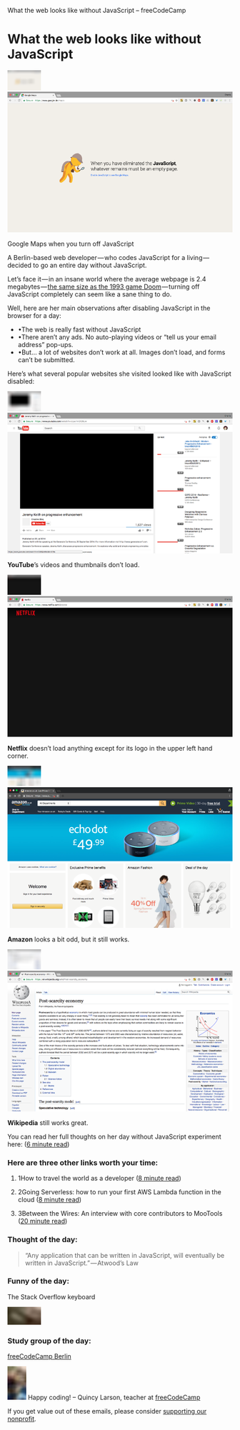 What the web looks like without JavaScript – freeCodeCamp

# What the web looks like without JavaScript

![](../_resources/6242c9b4b453c1ac06413d820eac211e.png)![1*Rk4VcJATz3JKquawkVYyGw.png](../_resources/360145ce475abbe878d3fea343f8b45f.png)

Google Maps when you turn off JavaScript

A Berlin-based web developer — who codes JavaScript for a living — decided to go an entire day without JavaScript.

Let’s face it — in an insane world where the average webpage is 2.4 megabytes — [the same size as the 1993 game Doom](https://fcc.im/2rClKqV) — turning off JavaScript completely can seem like a sane thing to do.

Well, here are her main observations after disabling JavaScript in the browser for a day:

- •The web is really fast without JavaScript
- •There aren’t any ads. No auto-playing videos or “tell us your email address” pop-ups.
- •But… a lot of websites don’t work at all. Images don’t load, and forms can’t be submitted.

Here’s what several popular websites she visited looked like with JavaScript disabled:

![](../_resources/d9c6c38e129107c860317d4746ab87cd.png)![1*IzxiF7SmofxHzO-x8i6hIA.png](../_resources/b5ac32f9ae943563bf3a44e55634a991.png)

**YouTube**’s videos and thumbnails don’t load.

![](../_resources/3b18d0bbc4625c47ac57a3a3f3891d0b.png)![1*DdFofZy7M4X5IHSawfMXAw.png](../_resources/722ec2b0506768e47c8d9fd7c339f216.png)

**Netflix** doesn’t load anything except for its logo in the upper left hand corner.

![](../_resources/f4908d51a96c3009086d96a749ed24da.png)![1*a8Z076Uagcwi2srt-_2orA.png](../_resources/6151024a02fff1dfdab0d57d31c7662c.png)

**Amazon** looks a bit odd, but it still works.

![](../_resources/f10fca1f7207b5cd142c71a7b7c98d53.png)![1*nVXEDZBvxZ8_TUcunna4sA.png](../_resources/1fe4a1db366c9af7bb6a2a3f5ac11efd.png)

**Wikipedia** still works great.

You can read her full thoughts on her day without JavaScript experiment here: ([6 minute read](https://fcc.im/2sEuawe))

### Here are three other links worth your time:

1. 1How to travel the world as a developer ([8 minute read](https://fcc.im/2rWzCwH))

2. 2Going Serverless: how to run your first AWS Lambda function in the cloud ([8 minute read](https://fcc.im/2r3n5YW))

3. 3Between the Wires: An interview with core contributors to MooTools ([20 minute read](https://fcc.im/2rWvGMd))

### Thought of the day:

> “Any application that can be written in JavaScript, will eventually be written in JavaScript.” — Atwood’s Law

### Funny of the day:

The Stack Overflow keyboard

![](../_resources/f8f2f9321e25f9813c5b992418b1ed65.png)

### Study group of the day:

[freeCodeCamp Berlin](https://fcc.im/2r2VeYY)

![](../_resources/17a43f42629d4378ba5af9f2d15ac0bb.png)
Happy coding!
– Quincy Larson, teacher at [freeCodeCamp](http://bit.ly/2j7Q1dN)

If you get value out of these emails, please consider [supporting our nonprofit](http://bit.ly/donate-to-fcc).
